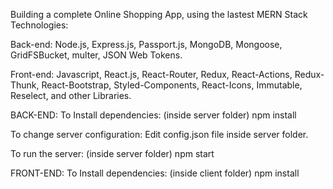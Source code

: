 Building a complete Online Shopping App, using the lastest MERN Stack Technologies:

Back-end:  Node.js, Express.js, Passport.js, MongoDB, Mongoose, GridFSBucket, multer, JSON Web Tokens.

Front-end: Javascript, React.js, React-Router, Redux, React-Actions, Redux-Thunk, React-Bootstrap, Styled-Components, React-Icons, Immutable, Reselect, and other Libraries.

BACK-END: 
To Install dependencies:
(inside server folder) 
npm install

To change server configuration:
Edit config.json file inside server folder.

To run the server:
(inside server folder) 
npm start

FRONT-END: 
To Install dependencies:
(inside client folder) 
npm install


